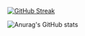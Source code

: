 

[![GitHub Streak](https://streak-stats.demolab.com/?user=hayde0264&theme=tokyonight)](https://git.io/streak-stats)

![Anurag's GitHub stats](https://github-readme-stats.vercel.app/api?username=hayde0264&show_icons=true&theme=tokyonight)



<!---
hayde0264/hayde0264 is a ✨ special ✨ repository because its `README.md` (this file) appears on your GitHub profile.
You can click the Preview link to take a look at your changes.
--->

